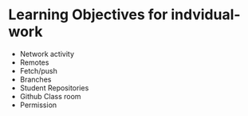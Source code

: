 # Learning Objectives for indvidual-work

* Network activity
* Remotes
* Fetch/push
* Branches
* Student Repositories
* Github Class room
* Permission
